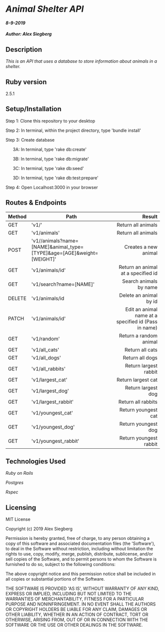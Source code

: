# _Animal Shelter API_

#### _8-9-2019_

#### _Author: Alex Siegberg_

## Description

_This is an API that uses a database to store information about animals in a shelter._

## Ruby version
2.5.1

## Setup/Installation

Step 1: Clone this repository to your desktop

Step 2: In terminal, within the project directory, type 'bundle install'

Step 3: Create database

&nbsp;&nbsp;&nbsp;&nbsp;&nbsp;&nbsp;3A: In terminal, type 'rake db:create'

&nbsp;&nbsp;&nbsp;&nbsp;&nbsp;&nbsp;3B: In terminal, type 'rake db:migrate'

&nbsp;&nbsp;&nbsp;&nbsp;&nbsp;&nbsp;3C: In terminal, type 'rake db:seed'

&nbsp;&nbsp;&nbsp;&nbsp;&nbsp;&nbsp;3D: In terminal, type 'rake db:test:prepare'

Step 4: Open Localhost:3000 in your browser

## Routes & Endpoints

| Method | Path | Result |
| ------------- |-------------| -----:|
| GET | 'v1/' | Return all animals |
| GET | 'v1/animals' | Return all animals |
| POST| 'v1//animals?name=[NAME]&animal_type=[TYPE]&age=[AGE]&weight=[WEIGHT]' | Creates a new animal |
| GET | 'v1/animals/id' | Return an animal at a specified id |
| GET | 'v1/search?name=[NAME]' | Search animals by name |
| DELETE | 'v1/animals/id | Delete an animal by id |
| PATCH | 'v1/animals/id' | Edit an animal name at a specified id (Pass in name) |
| GET | 'v1/random' | Return a random animal |
| GET | 'v1/all_cats' | Return all cats |
| GET | 'v1/all_dogs' | Return all dogs |
| GET | 'v1/all_rabbits' | Return largest rabbit |
| GET | 'v1/largest_cat' | Return largest cat |
| GET | 'v1/largest_dog' | Return largest dog |
| GET | 'v1/largest_rabbit' | Return all rabbits |
| GET | 'v1/youngest_cat' | Return youngest cat |
| GET | 'v1/youngest_dog' | Return youngest dog |
| GET | 'v1/youngest_rabbit' | Return youngest rabbit |

## Technologies Used

_Ruby on Rails_

_Postgres_

_Rspec_

## Licensing

MIT License

Copyright (c) 2019 Alex Siegberg

Permission is hereby granted, free of charge, to any person obtaining a copy
of this software and associated documentation files (the 'Software'), to deal
in the Software without restriction, including without limitation the rights
to use, copy, modify, merge, publish, distribute, sublicense, and/or sell
copies of the Software, and to permit persons to whom the Software is
furnished to do so, subject to the following conditions:

The above copyright notice and this permission notice shall be included in all
copies or substantial portions of the Software.

THE SOFTWARE IS PROVIDED 'AS IS', WITHOUT WARRANTY OF ANY KIND, EXPRESS OR
IMPLIED, INCLUDING BUT NOT LIMITED TO THE WARRANTIES OF MERCHANTABILITY,
FITNESS FOR A PARTICULAR PURPOSE AND NONINFRINGEMENT. IN NO EVENT SHALL THE
AUTHORS OR COPYRIGHT HOLDERS BE LIABLE FOR ANY CLAIM, DAMAGES OR OTHER
LIABILITY, WHETHER IN AN ACTION OF CONTRACT, TORT OR OTHERWISE, ARISING FROM,
OUT OF OR IN CONNECTION WITH THE SOFTWARE OR THE USE OR OTHER DEALINGS IN THE
SOFTWARE.
